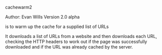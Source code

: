 
cachewarm2 

Author: Evan Wills
Version 2.0 alpha

is to warm up the cache for a supplied list of URLs

It downloads a list of URLs from a website and then downloads each
URL, checking the HTTP headers to work out if the page was
successfully downloaded and if the URL was already cached by the
server.


